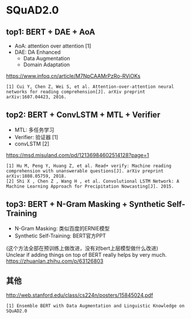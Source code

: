 # SQuAD2.0
## top1: BERT + DAE + AoA
* AoA: attention over attention [1]
* DAE: DA Enhanced
	* Data Augmentation 
	* Domain Adaptation

<https://www.infoq.cn/article/M7NpCAAMrPzRo-RViOKs>

	[1] Cui Y, Chen Z, Wei S, et al. Attention-over-attention neural networks for reading comprehension[J]. arXiv preprint arXiv:1607.04423, 2016.

## top2: BERT + ConvLSTM + MTL + Verifier
* MTL: 多任务学习
* Verifier: 验证器 [1]
* convLSTM [2]

<https://msd.misuland.com/pd/12136984602514128?page=1>

	[1] Hu M, Peng Y, Huang Z, et al. Read+ verify: Machine reading comprehension with unanswerable questions[J]. arXiv preprint arXiv:1808.05759, 2018.
	[2] Shi X , Chen Z , Wang H , et al. Convolutional LSTM Network: A Machine Learning Approach for Precipitation Nowcasting[J]. 2015.



## top3: BERT + N-Gram Masking + Synthetic Self-Training
* N-Gram Masking: 类似百度的ERNIE模型
* Synthetic Self-Training: BERT官方PPT  

(这个方法全部在预训练上做改进，没有对bert上层模型做什么改进)  
Unclear if adding things on top of BERT really helps by very much.  
<https://zhuanlan.zhihu.com/p/63126803>

## 其他

<http://web.stanford.edu/class/cs224n/posters/15845024.pdf>

	[1] Ensemble BERT with Data Augmentation and Linguistic Knowledge on SQuAD2.0